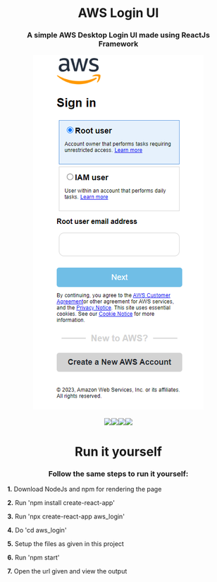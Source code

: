 <div align='center'>
  <h1>AWS Login UI</h1>
  <h3>A simple AWS Desktop Login UI made using ReactJs Framework</h3>
  <img src="aws_lout.png"></img>
  <br/>
  <br/>
  <div>
    <img src="https://img.shields.io/badge/html5-%23E34F26.svg?style=for-the-badge&logo=html5&logoColor=white"/><img src="https://img.shields.io/badge/CSS3-1572B6?style=for-the-badge&logo=css3&logoColor=white"/><img src="https://img.shields.io/badge/javascript-%23323330.svg?style=for-the-badge&logo=javascript&logoColor=%23F7DF1E"/><img src="https://img.shields.io/badge/react-%2320232a.svg?style=for-the-badge&logo=react&logoColor=%2361DAFB"/>
  </div>
  <h1>Run it yourself</h1>
  <h3>Follow the same steps to run it yourself: </h3>
  <div align='left'>
      <p><strong>1.</strong> Download NodeJs and npm for rendering the page</p>
      <p><strong>2.</strong> Run 'npm install create-react-app'</p>
      <p><strong>3.</strong> Run 'npx create-react-app aws_login'</p>
      <p><strong>4.</strong> Do 'cd aws_login'</p>
      <p><strong>5.</strong> Setup the files as given in this project </p>
      <p><strong>6.</strong> Run 'npm start'</p>
      <p><strong>7.</strong> Open the url given and view the output</p>
  </div>
</div>
